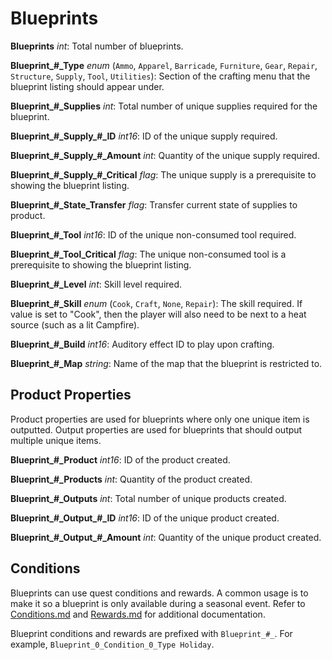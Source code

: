 Blueprints
==========

**Blueprints** *int*: Total number of blueprints.

**Blueprint\_#\_Type** *enum* (`Ammo`, `Apparel`, `Barricade`, `Furniture`, `Gear`, `Repair`, `Structure`, `Supply`, `Tool`, `Utilities`): Section of the crafting menu that the blueprint listing should appear under.

**Blueprint\_#\_Supplies** *int*: Total number of unique supplies required for the blueprint.

**Blueprint\_#\_Supply\_#\_ID** *int16*: ID of the unique supply required.

**Blueprint\_#\_Supply\_#\_Amount** *int*: Quantity of the unique supply required.

**Blueprint\_#\_Supply\_#\_Critical** *flag*: The unique supply is a prerequisite to showing the blueprint listing.

**Blueprint\_#\_State\_Transfer** *flag*: Transfer current state of supplies to product.

**Blueprint\_#\_Tool** *int16*: ID of the unique non-consumed tool required.

**Blueprint\_#\_Tool_Critical** *flag*: The unique non-consumed tool is a prerequisite to showing the blueprint listing.

**Blueprint\_#\_Level** *int*: Skill level required.

**Blueprint\_#\_Skill** *enum* (`Cook`, `Craft`, `None`, `Repair`): The skill required. If value is set to "Cook", then the player will also need to be next to a heat source (such as a lit Campfire).

**Blueprint\_#\_Build** *int16*: Auditory effect ID to play upon crafting.

**Blueprint\_#\_Map** *string*: Name of the map that the blueprint is restricted to.

Product Properties
------------------

Product properties are used for blueprints where only one unique item is outputted.  Output properties are used for blueprints that should output multiple unique items.

**Blueprint\_#\_Product** *int16*: ID of the product created.

**Blueprint\_#\_Products** *int*: Quantity of the product created.

**Blueprint\_#\_Outputs** *int*: Total number of unique products created.

**Blueprint\_#\_Output\_#\_ID** *int16*: ID of the unique product created.

**Blueprint\_#\_Output\_#\_Amount** *int*: Quantity of the unique product created.

Conditions
----------

Blueprints can use quest conditions and rewards. A common usage is to make it so a blueprint is only available during a seasonal event. Refer to [Conditions.md](/NPCAsset/Conditions.md) and [Rewards.md](/NPCAsset/Rewards.md) for additional documentation.

Blueprint conditions and rewards are prefixed with `Blueprint_#_`. For example, `Blueprint_0_Condition_0_Type Holiday`.
